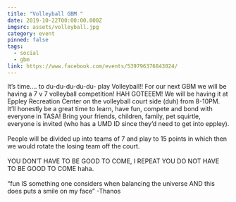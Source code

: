 ```yaml
---
title: "Volleyball GBM "
date: 2019-10-22T00:00:00.000Z
imgsrc: assets/volleyball.jpg
category: event
pinned: false
tags:
  - social
  - gbm
link: https://www.facebook.com/events/539796376843024/
---
```

It’s time.... to du-du-du-du-du- play Volleyball!! For our next GBM we will be having a 7 v 7 volleyball competition! HAH GOTEEEM! We will be having it at Eppley Recreation Center on the volleyball court side (duh) from 8-10PM. It’ll honestly be a great time to learn, have fun, compete and bond with everyone in TASA! Bring your friends, children, family, pet squirtle, everyone is invited (who has a UMD ID since they’d need to get into eppley).\
\
People will be divided up into teams of 7 and play to 15 points in which then we would rotate the losing team off the court.\
\
YOU DON’T HAVE TO BE GOOD TO COME, I REPEAT YOU DO NOT HAVE TO BE GOOD TO COME haha.\
\
“fun IS something one considers when balancing the universe AND this does puts a smile on my face” -Thanos